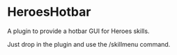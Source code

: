 # HeroesHotbar

A plugin to provide a hotbar GUI for Heroes skills.

Just drop in the plugin and use the /skillmenu command.
